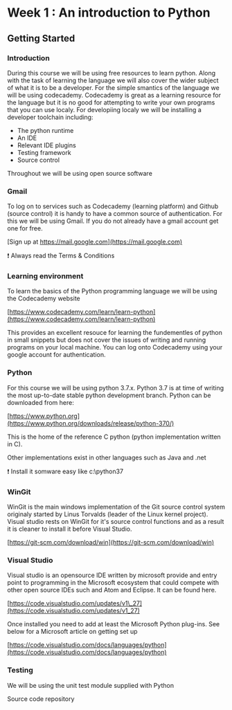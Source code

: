 # Week 1 : An introduction to Python

## Getting Started

### Introduction

During this course we will be using free resources to learn python. Along with the task of learning the language we will also cover the wider subject of what it is to be a developer. For the simple smantics of the language we will be using codecademy. Codecademy is great as a learning resource for the language but it is no good for attempting to write your own programs that you can use localy. For developiing localy we will be installing a developer toolchain including:

* The python runtime
* An IDE
* Relevant IDE plugins
* Testing framework
* Source control

Throughout we will be using open source software

### Gmail

To log on to services such as Codecademy \(learning platform\) and Github \(source control\) it is handy to have a common source of authentication. For this we will be using Gmail. If you do not already have a gmail account get one for free.

[Sign up at https://mail.google.com](https://mail.google.com)

:exclamation: Always read the Terms & Conditions

### Learning environment

To learn the basics of the Python programming language we will be using the Codecademy website

[https://www.codecademy.com/learn/learn-python](https://www.codecademy.com/learn/learn-python)

This provides an excellent resouce for learning the fundementles of python in small snippets but does not cover the issues of writing and running programs on your local machine. You can log onto Codecademy using your google account for authentication.

### Python

For this course we will be using python 3.7.x. Python 3.7 is at time of writing the most up-to-date stable python development branch. Python can be downloaded from here:

[https://www.python.org](https://www.python.org/downloads/release/python-370/)

This is the home of the reference C python \(python implementation written in C\).

Other implementations exist in other languages such as Java and .net

:exclamation: Install it somware easy like c:\python37

### WinGit

WinGit is the main windows implementation of the Git source control system originaly started by Linus Torvalds \(leader of the Linux kernel project\). Visual studio rests on WinGit for it's source control functions and as a result it is cleaner to install it before Visual Studio.

[https://git-scm.com/download/win](https://git-scm.com/download/win)

### Visual Studio

Visual studio is an opensource IDE written by microsoft provide and entry point to programming in the Microsoft ecosystem that could compete with other open source IDEs such and Atom and Eclipse. It can be found here.

[https://code.visualstudio.com/updates/v1\_27](https://code.visualstudio.com/updates/v1_27)

Once installed you need to add at least the Microsoft Python plug-ins. See below for a Microsoft article on getting set up

[https://code.visualstudio.com/docs/languages/python](https://code.visualstudio.com/docs/languages/python)

### Testing

We will be using the unit test module supplied with Python

Source code repository






